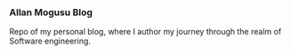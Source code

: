 ### Allan Mogusu Blog

Repo of my personal blog, where I author my journey through the realm of Software engineering. 
